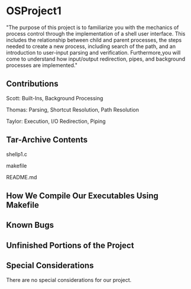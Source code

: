 # OSProject1
"The purpose of this project is to familiarize you with the mechanics of process control through the implementation of a shell user interface. This includes the relationship between child and parent processes, the steps needed to create a new process, including search of the path, and an introduction to user-input parsing and verification. Furthermore,you will come to understand how input/output redirection, pipes, and background processes are implemented."

Contributions
-------------
Scott: Built-Ins, Background Processing

Thomas: Parsing, Shortcut Resolution, Path Resolution

Taylor: Execution, I/O Redirection, Piping

Tar-Archive Contents
--------------------
shellp1.c

makefile

README.md

How We Compile Our Executables Using Makefile
---------------------------------------------


Known Bugs
-----------


Unfinished Portions of the Project
------------------------------------


Special Considerations
------------------------
There are no special considerations for our project.
